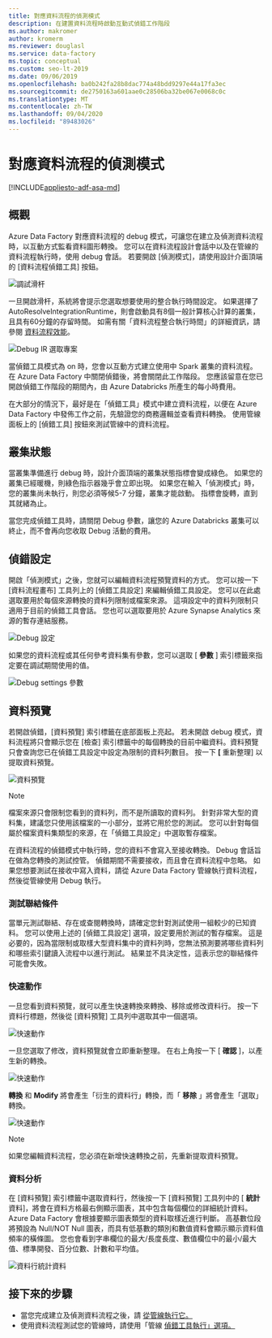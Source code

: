 ```yaml
---
title: 對應資料流程的偵測模式
description: 在建置資料流程時啟動互動式偵錯工作階段
ms.author: makromer
author: kromerm
ms.reviewer: douglasl
ms.service: data-factory
ms.topic: conceptual
ms.custom: seo-lt-2019
ms.date: 09/06/2019
ms.openlocfilehash: ba0b242fa28b8dac774a48bdd9297e44a17fa3ec
ms.sourcegitcommit: de2750163a601aae0c28506ba32be067e0068c0c
ms.translationtype: MT
ms.contentlocale: zh-TW
ms.lasthandoff: 09/04/2020
ms.locfileid: "89483026"
---
```

# <a name="mapping-data-flow-debug-mode"></a>對應資料流程的偵測模式

[!INCLUDE[appliesto-adf-asa-md](includes/appliesto-adf-asa-md.md)]

## <a name="overview"></a>概觀

Azure Data Factory 對應資料流程的 debug 模式，可讓您在建立及偵測資料流程時，以互動方式監看資料圖形轉換。 您可以在資料流程設計會話中以及在管線的資料流程執行時，使用 debug 會話。 若要開啟 [偵測模式]，請使用設計介面頂端的 [資料流程偵錯工具] 按鈕。

![調試滑杆](media/data-flow/debugbutton.png "調試滑杆")

一旦開啟滑杆，系統將會提示您選取想要使用的整合執行時間設定。 如果選擇了 AutoResolveIntegrationRuntime，則會啟動具有8個一般計算核心計算的叢集，且具有60分鐘的存留時間。 如需有關「資料流程整合執行時間」的詳細資訊，請參閱 [資料流程效能](concepts-data-flow-performance.md#ir)。

![Debug IR 選取專案](media/data-flow/debugbutton2.png "Debug IR 選取專案")

當偵錯工具模式為 on 時，您會以互動方式建立使用中 Spark 叢集的資料流程。 在 Azure Data Factory 中關閉偵錯後，將會關閉此工作階段。 您應該留意在您已開啟偵錯工作階段的期間內，由 Azure Databricks 所產生的每小時費用。

在大部分的情況下，最好是在「偵錯工具」模式中建立資料流程，以便在 Azure Data Factory 中發佈工作之前，先驗證您的商務邏輯並查看資料轉換。 使用管線面板上的 [偵錯工具] 按鈕來測試管線中的資料流程。

## <a name="cluster-status"></a>叢集狀態

當叢集準備進行 debug 時，設計介面頂端的叢集狀態指標會變成綠色。 如果您的叢集已經暖機，則綠色指示器幾乎會立即出現。 如果您在輸入「偵測模式」時，您的叢集尚未執行，則您必須等候5-7 分鐘，叢集才能啟動。 指標會旋轉，直到其就緒為止。

當您完成偵錯工具時，請關閉 Debug 參數，讓您的 Azure Databricks 叢集可以終止，而不會再向您收取 Debug 活動的費用。

## <a name="debug-settings"></a>偵錯設定

開啟「偵測模式」之後，您就可以編輯資料流程預覽資料的方式。 您可以按一下 [資料流程畫布] 工具列上的 [偵錯工具設定] 來編輯偵錯工具設定。 您可以在此處選取要用於每個來源轉換的資料列限制或檔案來源。 這項設定中的資料列限制只適用于目前的偵錯工具會話。 您也可以選取要用於 Azure Synapse Analytics 來源的暫存連結服務。 

![Debug 設定](media/data-flow/debug-settings.png "偵錯設定")

如果您的資料流程或其任何參考資料集有參數，您可以選取 [ **參數** ] 索引標籤來指定要在調試期間使用的值。

![Debug settings 參數](media/data-flow/debug-settings2.png "Debug settings 參數")

## <a name="data-preview"></a>資料預覽

若開啟偵錯，[資料預覽] 索引標籤在底部面板上亮起。 若未開啟 debug 模式，資料流程將只會顯示您在 [檢查] 索引標籤中的每個轉換的目前中繼資料。資料預覽只會查詢您已在偵錯工具設定中設定為限制的資料列數目。 按一下 **[** 重新整理] 以提取資料預覽。

![資料預覽](media/data-flow/datapreview.png "資料預覽")

> [!NOTE]
> 檔案來源只會限制您看到的資料列，而不是所讀取的資料列。 針對非常大型的資料集，建議您只使用該檔案的一小部分，並將它用於您的測試。 您可以針對每個屬於檔案資料集類型的來源，在「偵錯工具設定」中選取暫存檔案。

在資料流程的偵錯模式中執行時，您的資料不會寫入至接收轉換。 Debug 會話旨在做為您轉換的測試控管。 偵錯期間不需要接收，而且會在資料流程中忽略。 如果您想要測試在接收中寫入資料，請從 Azure Data Factory 管線執行資料流程，然後從管線使用 Debug 執行。

### <a name="testing-join-conditions"></a>測試聯結條件

當單元測試聯結、存在或查閱轉換時，請確定您針對測試使用一組較少的已知資料。 您可以使用上述的 [偵錯工具設定] 選項，設定要用於測試的暫存檔案。 這是必要的，因為當限制或取樣大型資料集中的資料列時，您無法預測要將哪些資料列和哪些索引鍵讀入流程中以進行測試。 結果並不具決定性，這表示您的聯結條件可能會失敗。

### <a name="quick-actions"></a>快速動作

一旦您看到資料預覽，就可以產生快速轉換來轉換、移除或修改資料行。 按一下資料行標題，然後從 [資料預覽] 工具列中選取其中一個選項。

![快速動作](media/data-flow/quick-actions1.png "快速動作")

一旦您選取了修改，資料預覽就會立即重新整理。 在右上角按一下 [ **確認** ]，以產生新的轉換。

![快速動作](media/data-flow/quick-actions2.png "快速動作")

**轉換** 和 **Modify** 將會產生「衍生的資料行」轉換，而「 **移除** 」將會產生「選取」轉換。

![快速動作](media/data-flow/quick-actions3.png "快速動作")

> [!NOTE]
> 如果您編輯資料流程，您必須在新增快速轉換之前，先重新提取資料預覽。

### <a name="data-profiling"></a>資料分析

在 [資料預覽] 索引標籤中選取資料行，然後按一下 [資料預覽] 工具列中的 [ **統計** 資料]，將會在資料方格最右側顯示圖表，其中包含每個欄位的詳細統計資料。 Azure Data Factory 會根據要顯示圖表類型的資料取樣近進行判斷。 高基數位段將預設為 Null/NOT Null 圖表，而具有低基數的類別和數值資料會顯示顯示資料值頻率的橫條圖。 您也會看到字串欄位的最大/長度長度、數值欄位中的最小/最大值、標準開發、百分位數、計數和平均值。

![資料行統計資料](media/data-flow/stats.png "資料行統計資料")

## <a name="next-steps"></a>接下來的步驟

* 當您完成建立及偵測資料流程之後，請 [從管線執行它。](control-flow-execute-data-flow-activity.md)
* 使用資料流程測試您的管線時，請使用「管線 [偵錯工具執行」選項。](iterative-development-debugging.md)
